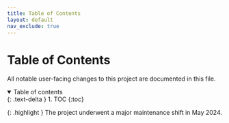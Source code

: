 ```yaml
---
title: Table of Contents
layout: default
nav_exclude: true
---
```


# Table of Contents 

All notable user-facing changes to this project are documented in this file.

<details open markdown="block">
  <summary>
    Table of contents
  </summary>
  {: .text-delta }
1. TOC
{:toc}
</details>


{: .highlight }
The project underwent a major maintenance shift in May 2024.